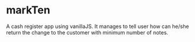 # markTen
A cash register app using vanillaJS.
It manages to tell user how can he/she return the change to the customer with minimum number of notes.
